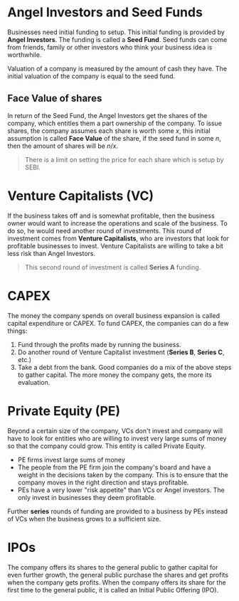 # Angel Investors and Seed Funds
Businesses need initial funding to setup. This initial funding is provided by **Angel Investors**. The funding is called a **Seed Fund**. Seed funds can come from friends, family or other investors who think your business idea is worthwhile.

Valuation of a company is measured by the amount of cash they have.
The initial valuation of the company is equal to the seed fund.
## Face Value of shares
In return of the Seed Fund, the Angel Investors get the shares of the company, which entitles them a part ownership of the company. To issue shares, the company assumes each share is worth some $x$, this initial assumption is called **Face Value** of the share, if the seed fund in some $n$, then the amount of shares will be $n/x$.

> There is a limit on setting the price for each share which is setup by SEBI.
# Venture Capitalists (VC)
If the business takes off and is somewhat profitable, then the business owner would want to increase the operations and scale of the business. To do so, he would need another round of investments. This round of investment comes from **Venture Capitalists**, who are investors that look for profitable businesses to invest. Venture Capitalists are willing to take a bit less risk than Angel Investors.

> This second round of investment is called **Series A** funding.
# CAPEX
The money the company spends on overall business expansion is called capital expenditure or CAPEX. To fund CAPEX, the companies can do a few things:
1. Fund through the profits made by running the business.
2. Do another round of Venture Capitalist investment (**Series B**, **Series C**, etc.)
3. Take a debt from the bank.
Good companies do a mix of the above steps to gather capital.
The more money the company gets, the more its evaluation.
# Private Equity (PE)
Beyond a certain size of the company, VCs don't invest and company will have to look for entities who are willing to invest very large sums of money so that the company could grow. This entity is called Private Equity.

- PE firms invest large sums of money
- The people from the PE firm join the company's board and have a weight in the decisions taken by the company. This is to ensure that the company moves in the right direction and stays profitable.
- PEs have a very lower "risk appetite" than VCs or Angel investors. The only invest in businesses they deem profitable.

Further **series** rounds of funding are provided to a business by PEs instead of VCs when the business grows to a sufficient size.
# IPOs
The company offers its shares to the general public to gather capital for even further growth, the general public purchase the shares and get profits when the company gets profits.
When the company offers its share for the first time to the general public, it is called an Initial Public Offering (IPO).